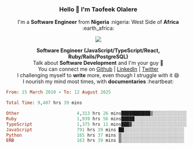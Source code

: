 ### **<p align='center'>Hello 👋 I'm Taofeek Olalere</p>**

<p align='center'>I'm a <strong>Software Engineer</strong> from <strong>Nigeria</strong> :nigeria: West Side of <strong>Africa</strong> :earth_africa:	</p>

<p align='center'> <img src='https://github-readme-stats.vercel.app/api?username=teekaytech&show_icons=true&theme=dark'> </p>


<p align='center'>
  <b>Software Engineer (JavaScript/TypeScript/React, Ruby/Rails/PostgreSQL)</b><br />
  Talk about <strong>Software Development</strong> and I'm your guy 👯 <br />
  You can connect me on <a href="https://github.com/teekaytech">Github</a> | <a href="https://linkedin.com/in/olaleretaofeek">LinkedIn</a> | <a href="https://twitter.com/ola_lere">Twitter</a> <br />
  I challenging myself to <strong>write</strong> more, even though I struggle with it 😄 <br />
  I nourish my mind most times, with <strong>documentaries</strong> :heartbeat:
</p>

<!--START_SECTION:waka-->

```ruby
From: 15 March 2020 - To: 12 August 2025

Total Time: 9,407 hrs 39 mins

Other                      4,313 hrs 26 mins███████████▒░░░░░░░░░░░░░   45.85 %
Ruby                       1,939 hrs 56 mins█████░░░░░░░░░░░░░░░░░░░░   20.62 %
TypeScript                 1,375 hrs 11 mins███▓░░░░░░░░░░░░░░░░░░░░░   14.62 %
JavaScript                 791 hrs 39 mins ██░░░░░░░░░░░░░░░░░░░░░░░   08.41 %
Python                     165 hrs 37 mins ▒░░░░░░░░░░░░░░░░░░░░░░░░   01.76 %
ERB                        163 hrs 39 mins ▒░░░░░░░░░░░░░░░░░░░░░░░░   01.74 %
```

<!--END_SECTION:waka-->
<!--
**teekaytech/teekaytech** is a ✨ _special_ ✨ repository because its `README.md` (this file) appears on your GitHub profile.

Here are some ideas to get you started:

- 🔭 I’m currently working on ...
- 🌱 I’m currently learning ...
- 👯 I’m looking to collaborate on ...
- 🤔 I’m looking for help with ...
- 💬 Ask me about ...
- 📫 How to reach me: ...
- 😄 Pronouns: ...
- ⚡ Fun fact: ...
-->
